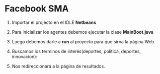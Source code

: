 # Facebook SMA

1. Importar el projecto en el IDLE **Netbeans** 

2. Para inicializar los agentes debemos ejecutar la clase **MainBoot.java**

3. Luego debemos darle a **run** al proyecto para que sirva la página Web.

4. Buscamos los términos de interés(deportes, politica, deportes, innovacion):

5. Nos redireccionará a la página de resultados.


